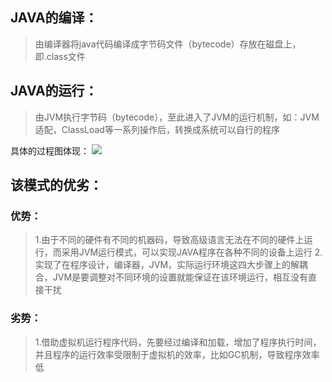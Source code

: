 ## JAVA的编译：
> 由编译器将java代码编译成字节码文件（bytecode）存放在磁盘上，即.class文件

## JAVA的运行：
> 由JVM执行字节码（bytecode），至此进入了JVM的运行机制，如：JVM适配，ClassLoad等一系列操作后，转换成系统可以自行的程序

具体的过程图体现：
![](http://images2015.cnblogs.com/blog/951171/201608/951171-20160825235421022-941196256.png)

## 该模式的优劣：
### 优势：
> 1.由于不同的硬件有不同的机器码，导致高级语言无法在不同的硬件上运行，而采用JVM运行模式，可以实现JAVA程序在各种不同的设备上运行
> 2.实现了在程序设计，编译器，JVM，实际运行环境这四大步骤上的解耦合，JVM是要调整对不同环境的设置就能保证在该环境运行，相互没有直接干扰

### 劣势：
> 1.借助虚拟机运行程序代码，先要经过编译和加载，增加了程序执行时间，并且程序的运行效率受限制于虚拟机的效率，比如GC机制，导致程序效率低
